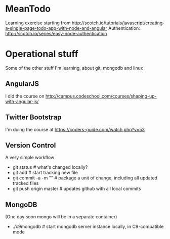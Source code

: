 MeanTodo
========

Learning exercise starting from http://scotch.io/tutorials/javascript/creating-a-single-page-todo-app-with-node-and-angular
Authentication: http://scotch.io/series/easy-node-authentication

Operational stuff
=================

Some of the other stuff I'm learning, about git, mongodb and linux

AngularJS
---------

I did the course on http://campus.codeschool.com/courses/shaping-up-with-angular-js/

Twitter Bootstrap
-----------------

I'm doing the course at https://coders-guide.com/watch.php?v=53

Version Control
---------------

A very simple workflow

- git status                        # what's changed locally?
- git add <new file name>           # start tracking new file
- git commit -a -m "<message>"      # package a unit of change, including all updated tracked files
- git push origin master            # updates github with all local commits
 
MongoDB
-------

(One day soon mongo will be in a separate container)

- ./c9mongodb                       # start mongodb server instance locally, in C9-compatible mode
